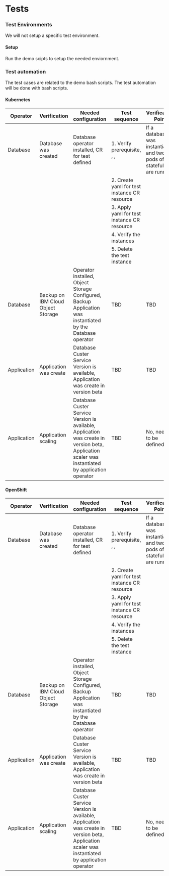 # Tests 

### Test Environments

We will not setup a specific test environment.

#### Setup 

Run the demo scipts to setup the needed enviornment.

### Test automation

The test cases are related to the demo bash scripts.
The test automation will be done with bash scripts.

#### Kubernetes

| Operator | Verification | Needed configuration | Test sequence | Verification Point |
| --- | --- | --- | --- | --- |
| Database | Database was created | Database operator installed, CR for test defined | 1. Verify prerequisite, , ,  | If a database was instantiated and two pods of the stateful set are running. | 
|  |  |  | 2. Create yaml for test instance CR resource |  |
|  |  |  | 3. Apply yaml for test instance CR resource |  |
|  |  |  | 4. Verify the instances |  |
|  |  |  | 5. Delete the test instance |  |
| Database | Backup on IBM Cloud Object Storage | Operator installed, Object Storage Configured, Backup Application was instantiated by the Database operator | TBD | TBD | No, needs to be defined. |
| Application | Application was create | Database Custer Service Version is available, Application was create in version beta | TBD |  TBD | No |
| Application | Application scaling| Database Custer Service Version is available, Application was create in version beta, Application scaler was instantiated by application operator | TBD | No, needs to be defined. |

#### OpenShift

| Operator | Verification | Needed configuration | Test sequence | Verification Point |
| --- | --- | --- | --- | --- |
| Database | Database was created | Database operator installed, CR for test defined | 1. Verify prerequisite, , ,  | If a database was instantiated and two pods of the stateful set are running. | 
|  |  |  | 2. Create yaml for test instance CR resource |  |
|  |  |  | 3. Apply yaml for test instance CR resource |  |
|  |  |  | 4. Verify the instances |  |
|  |  |  | 5. Delete the test instance |  |
| Database | Backup on IBM Cloud Object Storage | Operator installed, Object Storage Configured, Backup Application was instantiated by the Database operator | TBD | TBD | No, needs to be defined. |
| Application | Application was create | Database Custer Service Version is available, Application was create in version beta | TBD |  TBD | No |
| Application | Application scaling| Database Custer Service Version is available, Application was create in version beta, Application scaler was instantiated by application operator | TBD | No, needs to be defined. |


